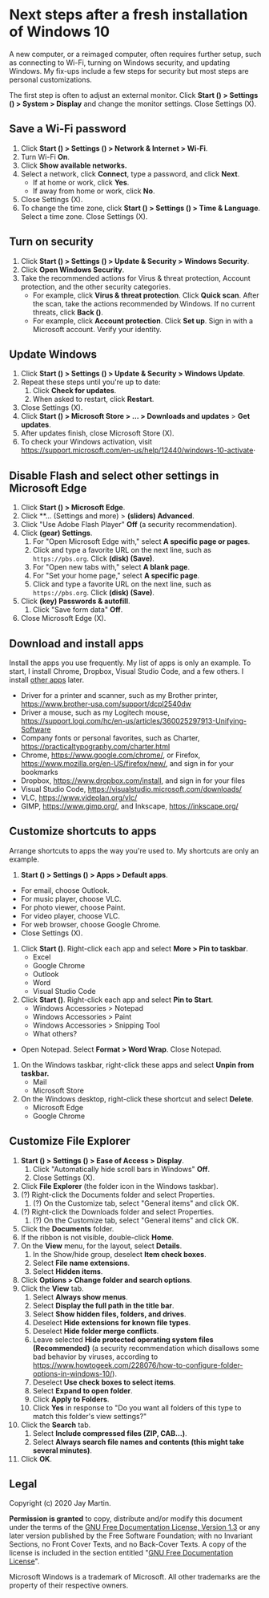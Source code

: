 # Next steps after a fresh installation of Windows 10

A new computer, or a reimaged computer, often requires further setup, such as connecting to Wi-Fi, turning on Windows security, and updating Windows. My fix-ups include a few steps for security but most steps are personal customizations. 

The first step is often to adjust an external monitor. Click **Start () > Settings () > System > Display** and change the monitor settings. Close Settings (X). 

## Save a Wi-Fi password

1. Click **Start () > Settings () > Network & Internet > Wi-Fi**.
1. Turn Wi-Fi **On**.
1. Click **Show available networks.**
1. Select a network, click **Connect**, type a password, and click **Next**. 
    - If at home or work, click **Yes**. 
    - If away from home or work, click **No**.
1. Close Settings (X).
1. To change the time zone, click **Start () > Settings () > Time & Language**. Select a time zone. Close Settings (X).

## Turn on security

1. Click **Start () > Settings () > Update & Security > Windows Security**. 
1. Click **Open Windows Security**.
1. Take the recommended actions for Virus & threat protection, Account protection, and the other security categories.
    - For example, click **Virus & threat protection**. Click **Quick scan**. After the scan, take the actions recommended by Windows. If no current threats, click **Back ()**.
    - For example, click **Account protection**. Click **Set up**. Sign in with a Microsoft account. Verify your identity.

## Update Windows

1. Click **Start () > Settings () > Update & Security > Windows Update**.
1. Repeat these steps until you're up to date:
   1. Click **Check for updates**.
   1. When asked to restart, click **Restart**.
1. Close Settings (X).
1. Click **Start () > Microsoft Store > ... > Downloads and updates** > **Get updates**.
1. After updates finish, close Microsoft Store (X).
1. To check your Windows activation, visit <https://support.microsoft.com/en-us/help/12440/windows-10-activate>·

## Disable Flash and select other settings in Microsoft Edge

1. Click **Start () > Microsoft Edge**.
1. Click **... (Settings and more) > **(sliders) Advanced**. 
1. Click "Use Adobe Flash Player" **Off** (a security recommendation).
1. Click **(gear) Settings**.
   1. For "Open Microsoft Edge with," select **A specific page or pages**.
   1. Click and type a favorite URL on the next line, such as `https://pbs.org`. Click **(disk) (Save)**.
   1. For "Open new tabs with," select **A blank page**.
   1. For "Set your home page," select **A specific page**.
   1. Click and type a favorite URL on the next line, such as `https://pbs.org`. Click **(disk) (Save)**.
1. Click **(key) Passwords & autofill**.
   1. Click "Save form data" **Off**.
1. Close Microsoft Edge (X).

## Download and install apps

Install the apps you use frequently. My list of apps is only an example. To start, I install Chrome, Dropbox, Visual Studio Code, and a few others. I install [other apps]() later.

- Driver for a printer and scanner, such as my Brother printer, <https://www.brother-usa.com/support/dcpl2540dw>
- Driver a mouse, such as my Logitech mouse, <https://support.logi.com/hc/en-us/articles/360025297913-Unifying-Software>
- Company fonts or personal favorites, such as Charter, <https://practicaltypography.com/charter.html>
- Chrome, <https://www.google.com/chrome/>, or Firefox, <https://www.mozilla.org/en-US/firefox/new/>, and sign in for your bookmarks
- Dropbox, <https://www.dropbox.com/install>, and sign in for your files
- Visual Studio Code, <https://visualstudio.microsoft.com/downloads/>
- VLC, <https://www.videolan.org/vlc/>
- GIMP, <https://www.gimp.org/>, and Inkscape, <https://inkscape.org/>

## Customize shortcuts to apps

Arrange shortcuts to apps the way you're used to. My shortcuts are only an example.

1. **Start () > Settings () > Apps > Default apps**.
  - For email, choose Outlook.
  - For music player, choose VLC.
  - For photo viewer, choose Paint.
  - For video player, choose VLC.
  - For web browser, choose Google Chrome.
  - Close Settings (X).
1. Click **Start ()**. Right-click each app and select **More > Pin to taskbar**.
   - Excel
   - Google Chrome
   - Outlook
   - Word
   - Visual Studio Code
1. Click **Start ()**. Right-click each app and select **Pin to Start**.
   - Windows Accessories > Notepad
   - Windows Accessories > Paint
   - Windows Accessories > Snipping Tool
   - What others?  
- Open Notepad. Select **Format > Word Wrap**. Close Notepad.
1. On the Windows taskbar, right-click these apps and select **Unpin from taskbar.**
    - Mail
    - Microsoft Store
1. On the Windows desktop, right-click these shortcut and select **Delete**.
   - Microsoft Edge
   - Google Chrome
   
## Customize File Explorer

1. **Start () > Settings () > Ease of Access > Display**. 
   1. Click "Automatically hide scroll bars in Windows" **Off**. 
   1. Close Settings (X).
1. Click **File Explorer** (the folder icon in the Windows taskbar).
1. (?) Right-click the Documents folder and select Properties.
    1. (?) On the Customize tab, select "General items" and click OK.
1. (?) Right-click the Downloads folder and select Properties.
    1. (?) On the Customize tab, select "General items" and click OK.
1. Click the **Documents** folder.
1. If the ribbon is not visible, double-click **Home**.
1. On the **View** menu, for the layout, select **Details**.
    1. In the Show/hide group, deselect **Item check boxes**.
    1. Select **File name extensions**.
    1. Select **Hidden items**.
1. Click **Options > Change folder and search options**.
1. Click the **View** tab.
    1. Select **Always show menus**.
    1. Select **Display the full path in the title bar**.
    1. Select **Show hidden files, folders, and drives**.
    1. Deselect **Hide extensions for known file types**.
    1. Deselect **Hide folder merge conflicts**.
    1. Leave selected **Hide protected operating system files (Recommended)** (a security recommendation which disallows some bad behavior by viruses, according to <https://www.howtogeek.com/228076/how-to-configure-folder-options-in-windows-10/>).
    1. Deselect **Use check boxes to select items**.
    1. Select **Expand to open folder**.
    1. Click **Apply to Folders**.
    1. Click **Yes** in response to "Do you want all folders of this type to match this folder's view settings?"
1. Click the **Search** tab.
    1. Select **Include compressed files (ZIP, CAB...)**.
    1. Select **Always search file names and contents (this might take several minutes)**.
1. Click **OK**.

## Legal

Copyright (c) 2020 Jay Martin. 

**Permission is granted** to copy, distribute and/or modify this document
under the terms of the [GNU Free Documentation License, Version 1.3](https://www.gnu.org/licenses/fdl-1.3.txt)
or any later version published by the Free Software Foundation; 
with no Invariant Sections, no Front Cover Texts, and no Back-Cover Texts.
A copy of the license is included in the section entitled "[GNU Free Documentation License](fdl-1.3.md)".

Microsoft Windows is a trademark of Microsoft. All other trademarks are the property of their respective owners. 

<!--- --->
